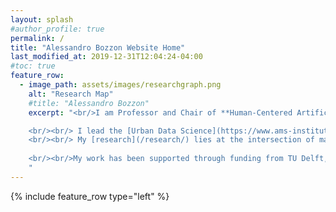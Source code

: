 ```yaml
---
layout: splash
#author_profile: true
permalink: /
title: "Alessandro Bozzon Website Home"
last_modified_at: 2019-12-31T12:04:24-04:00
#toc: true
feature_row:
  - image_path: assets/images/researchgraph.png
    alt: "Research Map"
    #title: "Alessandro Bozzon"
    excerpt: "<br/>I am Professor and Chair of **Human-Centered Artificial Intelligence** with the [Department of Sustainable Design Engineering](https://www.tudelft.nl/en/ide/about-ide/departments/design-engineering/) of the [Faculty of Industrial Design Engineering](https://www.tudelft.nl/en/ide/) (IDE); and part-time professor with the [Department of Software Technology](https://www.tudelft.nl/ewi/over-de-faculteit/afdelingen/software-technology/) of the [Faculty of Electrical Engineering, Mathematics, and Computer Science](https://www.tudelft.nl/en/eemcs/) (EEMCS)  of [Delft University of Technology](https://www.tudelft.nl). 

    <br/><br/> I lead the [Urban Data Science](https://www.ams-institute.org/urban-data/) team at the [Amsterdam Institute for Advanced Metropolitan Solutions](https://www.ams-institute.org). I am an active member of the [Delft Data Science](https://www.tudelft.nl/ewi/samenwerken/delft-data-science/) and the Leiden-Delft-Erasmus [BOLD (Big, Open and Linked Data) Cities](http://www.centre-for-bold-cities.nl/home) initiatives.
    <br/><br/> My [research](/research/) lies at the intersection of machine learning, human computation, andh user modeling. My [team](/research/team) and I study and build novel **Human-Centred Artificial Intelligence**  methods and tools that combine the cognitive and reasoning abilities of individuals and crowds, with the computational powers of machines, and the value of big amounts of heterogeneous data.
    
    <br/><br/>My work has been supported through funding from TU Delft, AMS, 4TU, NWO, NWA, SurfSara, H2020, EIT Digital, IBM, KPN, Cognizant, and Telecom Italia.
    "
---
```


<!-- 
I am faculty fellow with the [IBM Benelux CAS](http://www.research.ibm.com/university/cas/benelux/index.html).
[I have published](about/#publications) &asymp;90 paper in peer-reviewd international conferences (WWW, HCOMP, CSCW, AAAI, IJCAI, ISWC) and journals (ACM TWEB, VLDBJ, IEEE Access, IEEE Internet Computing, Semantic Web Journal). [I have acquired](about/#funding) more than 3.2M&euro; in research funding.
    <br/><br/> I teach [_Web and Database Technology_](https://studiegids.tudelft.nl/a101_displayCourse.do?course_id=48438) (BSc, with [Claudia Hauff](https://chauff.github.io)) and [_Crowd Computing_](https://studiegids.tudelft.nl/a101_displayCourse.do?course_id=45597) (MSc,  with [Nava Tintarev](http://navatintarev.com)). I regularly supervise students at PhD, MSc, and BSc levels.

I am member of the [Web Information Systems group](http://wis.ewi.tudelft.nl) chaired by [Prof. Geert-Jan Houben](http://www.wis.ewi.tudelft.nl/houben/). -->

{% include feature_row type="left" %}

<!-- # News 
{% for post in site.categories.news limit: 5 %}      
    {% include archive-single-home.html %}
{% endfor %}


# Highlights
{% for post in site.categories.highlight limit: 5 %}
  {% include archive-single-home.html %}
{% endfor %} -->
